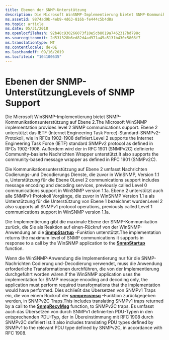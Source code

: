 ```yaml
---
title: Ebenen der SNMP-Unterstützung
description: Die Microsoft WinSNMP-Implementierung bietet SNMP-Kommunikationsunterstützung auf Ebene 2.
ms.assetid: 9874ad9b-4eb9-4d63-816b-fe444c5b4d8a
ms.topic: article
ms.date: 05/31/2018
ms.openlocfilehash: 92b48c930266073f10e5cb8019a7462317bd798c
ms.sourcegitcommit: 2d531328b6ed82d4ad971a45a5131b430c5866f7
ms.translationtype: MT
ms.contentlocale: de-DE
ms.lasthandoff: 09/16/2019
ms.locfileid: "104100635"
---
```

# <a name="levels-of-snmp-support"></a><span data-ttu-id="39a4a-103">Ebenen der SNMP-Unterstützung</span><span class="sxs-lookup"><span data-stu-id="39a4a-103">Levels of SNMP Support</span></span>

<span data-ttu-id="39a4a-104">Die Microsoft WinSNMP-Implementierung bietet SNMP-Kommunikationsunterstützung auf Ebene 2.</span><span class="sxs-lookup"><span data-stu-id="39a4a-104">The Microsoft WinSNMP implementation provides level 2 SNMP communications support.</span></span> <span data-ttu-id="39a4a-105">Ebene 2 unterstützt das IETF (Internet Engineering Task Force)-Standard-SNMPv2-Protokoll, wie in RFCs 1902-1908 definiert.</span><span class="sxs-lookup"><span data-stu-id="39a4a-105">Level 2 supports the Internet Engineering Task Force (IETF) standard SNMPv2 protocol as defined in RFCs 1902-1908.</span></span> <span data-ttu-id="39a4a-106">Außerdem wird der in RFC 1901 (SNMPv2C) definierte Community-basierte Nachrichten Wrapper unterstützt.</span><span class="sxs-lookup"><span data-stu-id="39a4a-106">It also supports the community-based message wrapper as defined in RFC 1901 (SNMPv2C).</span></span>

<span data-ttu-id="39a4a-107">Die Kommunikationsunterstützung auf Ebene 2 umfasst Nachrichten Codierungs-und Decodierungs Dienste, die zuvor in WinSNMP, Version 1.1 a, Unterstützung für die Ebene 0</span><span class="sxs-lookup"><span data-stu-id="39a4a-107">Level 2 communications support includes message encoding and decoding services, previously called Level 0 communications support in WinSNMP version 1.1a.</span></span> <span data-ttu-id="39a4a-108">Ebene 2 unterstützt auch alle SNMPv1-Protokoll Vorgänge, die zuvor in WinSNMP Version 1.1 a als Unterstützung für die Unterstützung von Ebene 1 bezeichnet wurden</span><span class="sxs-lookup"><span data-stu-id="39a4a-108">Level 2 also supports all SNMPv1 protocol operations, previously called Level 1 communications support in WinSNMP version 1.1a.</span></span>

<span data-ttu-id="39a4a-109">Die-Implementierung gibt die maximale Ebene der SNMP-Kommunikation zurück, die Sie als Reaktion auf einen-Rückruf von der WinSNMP-Anwendung an die [**SnmpStartup**](/windows/desktop/api/Winsnmp/nf-winsnmp-snmpstartup) -Funktion unterstützt.</span><span class="sxs-lookup"><span data-stu-id="39a4a-109">The implementation returns the maximum level of SNMP communications it supports in response to a call by the WinSNMP application to the [**SnmpStartup**](/windows/desktop/api/Winsnmp/nf-winsnmp-snmpstartup) function.</span></span>

<span data-ttu-id="39a4a-110">Wenn die WinSNMP-Anwendung die Implementierung nur für die SNMP-Nachrichten Codierung und-Decodierung verwendet, muss die Anwendung erforderliche Transformationen durchführen, die von der Implementierung durchgeführt worden wären.</span><span class="sxs-lookup"><span data-stu-id="39a4a-110">If the WinSNMP application uses the implementation for SNMP message encoding and decoding only, the application must perform required transformations that the implementation would have performed.</span></span> <span data-ttu-id="39a4a-111">Dies schließt das Übersetzen von SNMPv1 Traps ein, die von einem Rückruf der [**snmprecvmsg**](/windows/desktop/api/Winsnmp/nf-winsnmp-snmprecvmsg) -Funktion zurückgegeben werden, in SNMPv2C Traps.</span><span class="sxs-lookup"><span data-stu-id="39a4a-111">This includes translating SNMPv1 traps returned by a call to the [**SnmpRecvMsg**](/windows/desktop/api/Winsnmp/nf-winsnmp-snmprecvmsg) function, to SNMPv2C traps.</span></span> <span data-ttu-id="39a4a-112">Es umfasst auch das Übersetzen von durch SNMPv1 definierten PDU-Typen in den entsprechenden PDU-Typ, der in Übereinstimmung mit RFC 1908 durch SNMPv2C definiert ist.</span><span class="sxs-lookup"><span data-stu-id="39a4a-112">It also includes translating PDU types defined by SNMPv1 to the relevant PDU type defined by SNMPv2C, in accordance with RFC 1908.</span></span>

 

 




